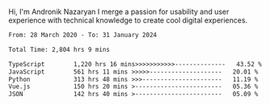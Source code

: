 Hi, I'm Andronik Nazaryan
I merge a passion for usability and user experience with technical knowledge to create cool digital experiences.


<!--START_SECTION:waka-->

```txt
From: 28 March 2020 - To: 31 January 2024

Total Time: 2,804 hrs 9 mins

TypeScript        1,220 hrs 16 mins>>>>>>>>>>>--------------   43.52 %
JavaScript        561 hrs 11 mins >>>>>--------------------   20.01 %
Python            313 hrs 48 mins >>>----------------------   11.19 %
Vue.js            150 hrs 20 mins >------------------------   05.36 %
JSON              142 hrs 40 mins >------------------------   05.09 %
```

<!--END_SECTION:waka-->
